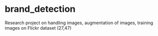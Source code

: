 # brand_detection
Research project on handling images, augmentation of images, training images on Flickr dataset (27,47)
